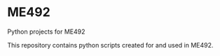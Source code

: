 # ME492
Python projects for ME492

This repository contains python scripts created for and used in ME492.
